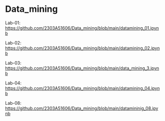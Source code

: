 # Data_mining
Lab-01: https://github.com/2303A51606/Data_mining/blob/main/datamining_01.ipynb

Lab-02: https://github.com/2303A51606/Data_mining/blob/main/datamining_02.ipynb

Lab-03: https://github.com/2303A51606/Data_mining/blob/main/data_mining_3.ipynb

Lab-04: https://github.com/2303A51606/Data_mining/blob/main/datamining_04.ipynb

Lab-08: https://github.com/2303A51606/Data_mining/blob/main/datamininig_08.ipynb
